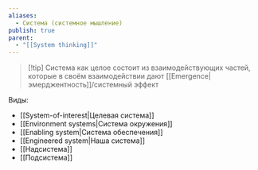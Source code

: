 ```yaml
---
aliases:
  - Система (системное мышление)
publish: true
parent:
  - "[[System thinking]]"
---
```


> [!tip] Система
как целое состоит из взаимодействующих частей, которые в своём взаимодействии дают [[Emergence|эмерджентность]]/системный эффект


Виды:
- [[System-of-interest|Целевая система]]
- [[Environment systems|Система окружения]]
- [[Enabling system|Система обеспечения]]
- [[Engineered system|Наша система]]
- [[Надсистема]]
- [[Подсистема]]